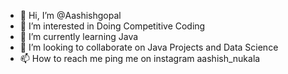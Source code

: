 - 👋 Hi, I’m @Aashishgopal
- 👀 I’m interested in Doing Competitive Coding
- 🌱 I’m currently learning Java 
- 💞️ I’m looking to collaborate on Java Projects and Data Science
- 📫 How to reach me ping me on instagram aashish_nukala

